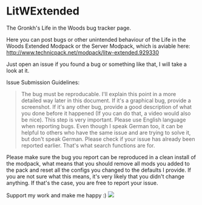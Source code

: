 # LitWExtended
The Gronkh's Life in the Woods bug tracker page.

Here you can post bugs or other unintended behaviour of the Life in the Woods Extended Modpack or the Server Modpack,
which is aviable here: http://www.technicpack.net/modpack/litw-extended.929330

Just open an issue if you found a bug or something like that, I will take a look at it.

Issue Submission Guidelines:
> The bug must be reproducable. I'll explain this point in a more detailed way later in this document.
> If it's a graphical bug, provide a screenshot.
> If it's any other bug, provide a good description of what you done before it happened (If you can do
that, a video would also be nice). This step is very important.
> Please use English language when reporting bugs. Even though I speak German too, it can be helpful to
others who have the same issue and are trying to solve it, but don't speak German.
> Please check if your issue has already been reported earlier. That's what search functions are for.

Please make sure the bug you report can be reproduced in a clean install of the modpack,
what means that you should remove all mods you added to the pack and reset all the configs you
changed to the defaults I provide. If you are not sure what this means, it's very likely that
you didn't change anything. If that's the case, you are free to report your issue.



Support my work and make me happy :)
[![](https://www.paypalobjects.com/en_US/i/btn/btn_donateCC_LG.gif)](https://www.paypal.com/cgi-bin/webscr?cmd=_s-xclick&hosted_button_id=BKZ3GFM2QYD7N)

